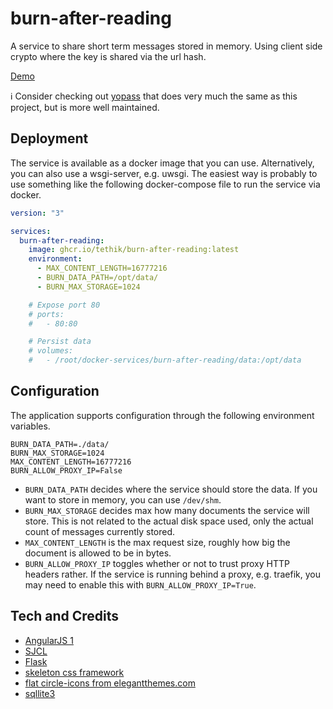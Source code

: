 # burn-after-reading

A service to share short term messages stored in memory. Using client side
crypto where the key is shared via the url hash.

[Demo](https://burn.blacknode.se/)

ℹ️ Consider checking out [yopass](https://github.com/jhaals/yopass) that does very much the same as this project, but is more well maintained.

## Deployment

The service is available as a docker image that you can use. Alternatively, you can also use a wsgi-server, e.g. uwsgi.
The easiest way is probably to use something like the following docker-compose file to run the service via docker.

```yml
version: "3"

services:
  burn-after-reading:
    image: ghcr.io/tethik/burn-after-reading:latest
    environment:
      - MAX_CONTENT_LENGTH=16777216
      - BURN_DATA_PATH=/opt/data/
      - BURN_MAX_STORAGE=1024

    # Expose port 80
    # ports:
    #   - 80:80

    # Persist data
    # volumes:
    #   - /root/docker-services/burn-after-reading/data:/opt/data
```

## Configuration

The application supports configuration through the following environment variables.

```
BURN_DATA_PATH=./data/
BURN_MAX_STORAGE=1024
MAX_CONTENT_LENGTH=16777216
BURN_ALLOW_PROXY_IP=False
```

- `BURN_DATA_PATH` decides where the service should store the data. If you want to store in memory, you can use `/dev/shm`.
- `BURN_MAX_STORAGE` decides max how many documents the service will store. This is not related to the actual disk space used, only the actual count of messages currently stored.
- `MAX_CONTENT_LENGTH` is the max request size, roughly how big the document is allowed to be in bytes.
- `BURN_ALLOW_PROXY_IP` toggles whether or not to trust proxy HTTP headers rather. If the service is running behind a proxy, e.g. traefik, you may need to enable this with `BURN_ALLOW_PROXY_IP=True`.

## Tech and Credits

- [AngularJS 1](https://angularjs.org/)
- [SJCL](https://bitwiseshiftleft.github.io/sjcl/)
- [Flask](http://flask.pocoo.org/)
- [skeleton css framework](http://getskeleton.com)
- [flat circle-icons from elegantthemes.com](http://www.elegantthemes.com/blog/freebie-of-the-week/beautiful-flat-icon)
- [sqllite3](https://www.sqlite.org/)
